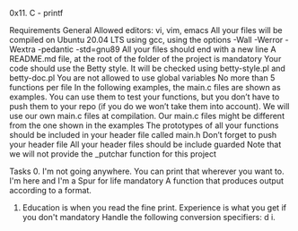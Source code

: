 0x11. C - printf

Requirements
General
Allowed editors: vi, vim, emacs
All your files will be compiled on Ubuntu 20.04 LTS using gcc, using the options -Wall -Werror -Wextra -pedantic -std=gnu89
All your files should end with a new line
A README.md file, at the root of the folder of the project is mandatory
Your code should use the Betty style. It will be checked using betty-style.pl and betty-doc.pl
You are not allowed to use global variables
No more than 5 functions per file
In the following examples, the main.c files are shown as examples. You can use them to test your functions, but you don’t have to push them to your repo (if you do we won’t take them into account). We will use our own main.c files at compilation. Our main.c files might be different from the one shown in the examples
The prototypes of all your functions should be included in your header file called main.h
Don’t forget to push your header file
All your header files should be include guarded
Note that we will not provide the _putchar function for this project

Tasks
0. I'm not going anywhere. You can print that wherever you want to. I'm here and I'm a Spur for life
mandatory
A function that produces output according to a format.

1. Education is when you read the fine print. Experience is what you get if you don't
mandatory
Handle the following conversion specifiers:
d
i.

